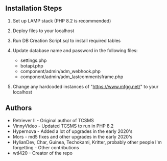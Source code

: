 ## Installation Steps

1. Set up LAMP stack (PHP 8.2 is recommended)

2. Deploy files to your localhost

3. Run DB Creation Script.sql to install required tables

4. Update database name and password in the following files:

	* settings.php
	* botapi.php
	* component/admin/adm_webhook.php
	* component/admin/adm_lastcommentsframe.php

5. Change any hardcoded instances of "https://www.mfgg.net/" to your localhost

## Authors

- Retriever II - Original author of TCSMS
- VinnyVideo - Updated TCSMS to run in PHP 8.2
- Hypernova - Added a lot of upgrades in the early 2020's
- Mors - md5 fixes and other upgrades in the early 2020's
- HylianDev, Char, Guinea, Techokami, Kritter, probably other people I'm forgetting - Other contributions
- wtl420 - Creator of the repo